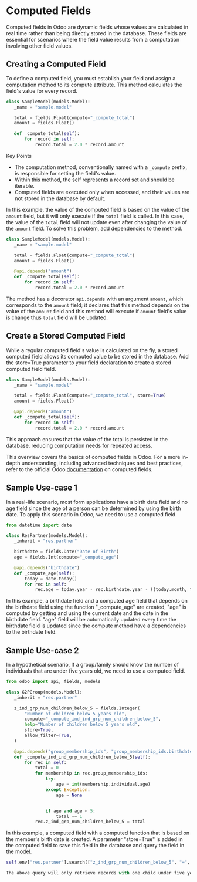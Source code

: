 # Computed Fields

Computed fields in Odoo are dynamic fields whose values are calculated in real time rather than being directly stored in the database. These fields are essential for scenarios where the field value results from a computation involving other field values.

## Creating a Computed Field

To define a computed field, you must establish your field and assign a computation method to its compute attribute. This method calculates the field's value for every record.

```python
class SampleModel(models.Model):
   _name = "sample.model"

   total = fields.Float(compute="_compute_total")
   amount = fields.Float()

   def _compute_total(self):
       for record in self:
           record.total = 2.0 * record.amount
```

Key Points

- The computation method, conventionally named with a `_compute` prefix, is responsible for setting the field's value.
- Within this method, the self represents a record set and should be iterable.
- Computed fields are executed only when accessed, and their values are not stored in the database by default.

In this example, the value of the computed field is based on the value of the `amount` field, but it will only execute if the `total` field is called. In this case, the value of the `total` field will not update even after changing the value of the `amount` field. To solve this problem, add dependencies to the method.

```python
class SampleModel(models.Model):
   _name = "sample.model"

   total = fields.Float(compute="_compute_total")
   amount = fields.Float()

   @api.depends("amount")
   def _compute_total(self):
       for record in self:
           record.total = 2.0 * record.amount
```

The method has a decorator `api.depends` with an argument `amount`, which corresponds to the `amount` field; it declares that this method depends on the value of the `amount` field and this method will execute if `amount` field's value is change thus `total` field will be updated.

## Create a Stored Computed Field

While a regular computed field's value is calculated on the fly, a stored computed field allows its computed value to be stored in the database. Add the store=True parameter to your field declaration to create a stored computed field field.

```python
class SampleModel(models.Model):
   _name = "sample.model"

   total = fields.Float(compute="_compute_total", store=True)
   amount = fields.Float()

   @api.depends("amount")
   def _compute_total(self):
       for record in self:
           record.total = 2.0 * record.amount
```

This approach ensures that the value of the total is persisted in the database, reducing computation needs for repeated access.

This overview covers the basics of computed fields in Odoo. For a more in-depth understanding, including advanced techniques and best practices, refer to the official Odoo [documentation](https://www.odoo.com/documentation/15.0/developer/tutorials/getting_started/09_compute_onchange.html) on computed fields.

## Sample Use-case 1

In a real-life scenario, most form applications have a birth date field and no age field since the age of a person can be determined by using the birth date. To apply this scenario in Odoo, we need to use a computed field.

```python
from datetime import date

class ResPartner(models.Model):
   _inherit = "res.partner"

   birthdate = fields.Date("Date of Birth")
   age = fields.Int(compute="_compute_age")

   @api.depends("birthdate")
   def _compute_age(self):
       today = date.today()
       for rec in self:
           rec.age = today.year - rec.birthdate.year - ((today.month, today.day) < (rec.birthdate.month, rec.birthdate.day))
```

In this example, a birthdate field and a computed age field that depends on the birthdate field using the function "\_compute_age" are created, "age" is computed by getting and using the current date and the date in the birthdate field. "age" field will be automatically updated every time the birthdate field is updated since the compute method have a dependencies to the birthdate field.

## Sample Use-case 2

In a hypothetical scenario, If a group/family should know the number of individuals that are under five years old, we need to use a computed field.

```python
from odoo import api, fields, models

class G2PGroup(models.Model):
   _inherit = "res.partner"

   z_ind_grp_num_children_below_5 = fields.Integer(
       "Number of children below 5 years old",
       compute="_compute_ind_ind_grp_num_children_below_5",
       help="Number of children below 5 years old",
       store=True,
       allow_filter=True,
   )

   @api.depends("group_membership_ids", "group_membership_ids.birthdate")
   def _compute_ind_ind_grp_num_children_below_5(self):
       for rec in self:
           total = 0
           for membership in rec.group_membership_ids:
               try:
                   age = int(membership.individual.age)
               except Exception:
                   age = None


               if age and age < 5:
                   total += 1
           rec.z_ind_grp_num_children_below_5 = total
```

In this example, a computed field with a computed function that is based on the member's birth date is created. A parameter "store=True" is added in the computed field to save this field in the database and query the field in the model.

```python
self.env["res.partner"].search(["z_ind_grp_num_children_below_5", "=", 1])

The above query will only retrieve records with one child under five years old.
```
